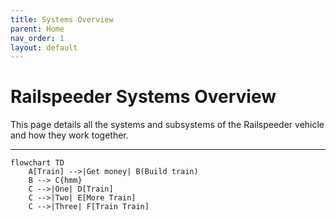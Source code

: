 ```yaml
---
title: Systems Overview
parent: Home
nav_order: 1
layout: default
---
```


# Railspeeder Systems Overview

This page details all the systems and subsystems of the Railspeeder vehicle and
how they work together.

---

<!-- Edit with https://mermaid.live/ -->

```mermaid
flowchart TD
    A[Train] -->|Get money| B(Build train)
    B --> C{hmm}
    C -->|One| D[Train]
    C -->|Two| E[More Train]
    C -->|Three| F[Train Train]
```
